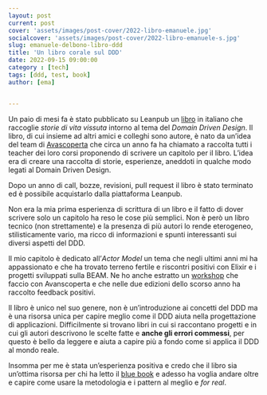 ```yaml
---
layout: post
current: post
cover: 'assets/images/post-cover/2022-libro-emanuele.jpg'
socialcover: 'assets/images/post-cover/2022-libro-emanuele-s.jpg'
slug: emanuele-delbono-libro-ddd
title: 'Un libro corale sul DDD'
date: 2022-09-15 09:00:00
category : [tech]
tags: [ddd, test, book]
author: [ema]


---
```

Un paio di mesi fa è stato pubblicato su Leanpub un [libro](https://leanpub.com/cronache-di-domain-driven-design) in italiano che raccoglie *storie di vita vissuta* intorno al tema del _Domain Driven Design_. Il libro, di cui insieme ad altri amici e colleghi sono autore, è nato da un’idea del team di [Avascoperta](https://www.avanscoperta.it/it/) che circa un anno fa ha chiamato a raccolta tutti i teacher dei loro corsi proponendo di scrivere un capitolo per il libro. L’idea era di creare una raccolta di storie, esperienze, aneddoti in qualche modo legati al Domain Driven Design. 

Dopo un anno di call, bozze, revisioni, pull request il libro è stato terminato ed è possibile acquistarlo dalla piattaforma Leanpub.

Non era la mia prima esperienza di scrittura di un libro e il fatto di dover scrivere solo un capitolo ha reso le cose più semplici. Non è però un libro tecnico (non strettamente) e la presenza di più autori lo rende eterogeneo, stilisticamente vario, ma ricco di informazioni e spunti interessanti sui diversi aspetti del DDD.

Il mio capitolo è dedicato all’_Actor Model_ un tema che negli ultimi anni mi ha appassionato e che ha trovato terreno fertile e riscontri positivi con  Elixir e i progetti sviluppati sulla BEAM. Ne ho anche estratto un [workshop](https://www.avanscoperta.it/it/training/actor-model-workshop/) che faccio con Avanscoperta e che nelle due edizioni dello scorso anno ha raccolto feedback positivi.

Il libro è unico nel suo genere, non è un’introduzione ai concetti del DDD ma è una risorsa unica per capire meglio come il DDD aiuta nella progettazione di applicazioni. Difficilmente si trovano libri in cui si raccontano progetti e in cui gli autori descrivono le scelte fatte e **anche gli errori commessi**, per questo è bello da leggere e aiuta a capire più a fondo come si applica il DDD al mondo reale.

Insomma per me è stata un’esperienza positiva e credo che il libro sia un’ottima risorsa per chi ha letto il [blue book](https://www.amazon.it/Domain-Driven-Design-Tackling-Complexity-Software/dp/0321125215) e adesso ha voglia andare oltre e capire come usare la metodologia e i pattern al meglio e *for real*.
